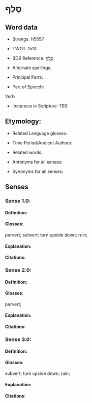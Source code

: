 # סָלַף

<!-- Status: S2="NeedsEdits" -->
<!-- Lexica used for edits:   -->

## Word data

* Strongs: H5557

* TWOT: 1510

* BDB Reference: [סָלַף](rc://en/bdb/dict/o.br.aa)

* Alternate spellings:

* Principal Parts:

* Part of Speech:

Verb

* Instances in Scripture: TBS

## Etymology:

* Related Language glosses:

* Time Period/Ancient Authors:

* Related words:

* Antonyms for all senses:

* Synonyms for all senses:

## Senses

### Sense 1.0:

#### Definition:

#### Glosses:

pervert; subvert; turn upside down; ruin; 

#### Explanation:

#### Citations:



### Sense 2.0:

#### Definition:

#### Glosses:

pervert; 

#### Explanation:

#### Citations:



### Sense 3.0:

#### Definition:

#### Glosses:

subvert; turn upside down; ruin; 

#### Explanation:

#### Citations:



